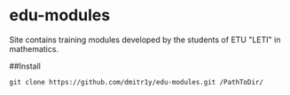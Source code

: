 edu-modules
=====================
Site contains training modules developed by the students of ETU "LETI" in mathematics.

##Install
```angular2html
git clone https://github.com/dmitr1y/edu-modules.git /PathToDir/
```

